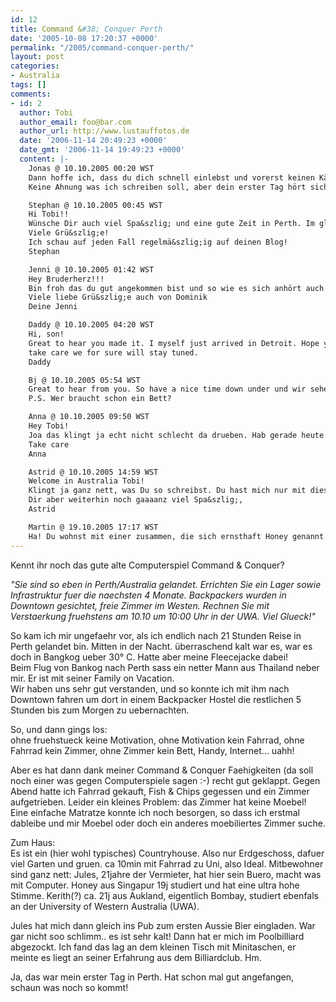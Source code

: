 ```yaml
---
id: 12
title: Command &#38; Conquer Perth
date: '2005-10-08 17:20:37 +0000'
permalink: "/2005/command-conquer-perth/"
layout: post
categories:
- Australia
tags: []
comments:
- id: 2
  author: Tobi
  author_email: foo@bar.com
  author_url: http://www.lustauffotos.de
  date: '2006-11-14 20:49:23 +0000'
  date_gmt: '2006-11-14 19:49:23 +0000'
  content: |-
    Jonas @ 10.10.2005 00:20 WST
    Dann hoffe ich, dass du dich schnell einlebst und vorerst keinen Kängurus in die Quere kommst, falls es bei euch in der Nähe welche gibt...?
    Keine Ahnung was ich schreiben soll, aber dein erster Tag hört sich schon sehr aufregend an.

    Stephan @ 10.10.2005 00:45 WST
    Hi Tobi!!
    Wünsche Dir auch viel Spa&szlig; und eine gute Zeit in Perth. Im globalen Vergleich sind wir ja jetzt geradezu "Nachbarn" mit nur ein paar Stunden Flug zwischen Perth und Singapur :-)
    Viele Grü&szlig;e!
    Ich schau auf jeden Fall regelmä&szlig;ig auf deinen Blog!
    Stephan

    Jenni @ 10.10.2005 01:42 WST
    Hey Bruderherz!!!
    Bin froh das du gut angekommen bist und so wie es sich anhört auch recht gut angetroffen hast...!Bin gespannt auf die ersten Pics!!!
    Viele liebe Grü&szlig;e auch von Dominik
    Deine Jenni

    Daddy @ 10.10.2005 04:20 WST
    Hi, son!
    Great to hear you made it. I myself just arrived in Detroit. Hope you get along well and get settled soon. Send me your adress. xmas is coming and internet doesn't transfer solid products you know!!
    take care we for sure will stay tuned.
    Daddy

    Bj @ 10.10.2005 05:54 WST
    Great to hear from you. So have a nice time down under und wir sehen uns dann ja in Wellington, NZ.
    P.S. Wer braucht schon ein Bett?

    Anna @ 10.10.2005 09:50 WST
    Hey Tobi!
    Joa das klingt ja echt nicht schlecht da drueben. Hab gerade heute ein Maedel aus Australien kennen gelernt und es war sehr lustig mit ihr. Also wenn da die meisten Leute so drauf sind kannst du ne Menge Spass haben.
    Take care
    Anna

    Astrid @ 10.10.2005 14:59 WST
    Welcome in Australia Tobi!
    Klingt ja ganz nett, was Du so schreibst. Du hast mich nur mit diesem Blog etwas überfordert. Bei mir als Jurist, sind so moderne Kommunikationsformen noch nicht angekommen und ich musste ganz schön suchen, um mich auf der Seite zurechtzufinden. Was (ich gebe es ja zu) nicht so ganz geklappt hat. Naja, werde noch etwas weitersuchen müssen.
    Dir aber weiterhin noch gaaaanz viel Spa&szlig;,
    Astrid

    Martin @ 19.10.2005 17:17 WST
    Ha! Du wohnst mit einer zusammen, die sich ernsthaft Honey genannt hat? Das ist verdammt cool. ;)
---
```

Kennt ihr noch das gute alte Computerspiel Command & Conquer?

_"Sie sind so eben in Perth/Australia gelandet. Errichten Sie ein Lager sowie Infrastruktur fuer die naechsten 4 Monate. Backpackers wurden in Downtown gesichtet, freie Zimmer im Westen. Rechnen Sie mit Verstaerkung fruehstens am 10.10 um 10:00 Uhr in der UWA. Viel Glueck!"_

So kam ich mir ungefaehr vor, als ich endlich nach 21 Stunden Reise in Perth gelandet bin. Mitten in der Nacht. überraschend kalt war es, war es doch in Bangkog ueber 30° C. Hatte aber meine Fleecejacke dabei!  
Beim Flug von Bankog nach Perth sass ein netter Mann aus Thailand neber mir. Er ist mit seiner Family on Vacation.  
Wir haben uns sehr gut verstanden, und so konnte ich mit ihm nach Downtown fahren um dort in einem Backpacker Hostel die restlichen 5 Stunden bis zum Morgen zu uebernachten.

So, und dann gings los:  
ohne fruehstueck keine Motivation, ohne Motivation kein Fahrrad, ohne Fahrrad kein Zimmer, ohne Zimmer kein Bett, Handy, Internet... uahh!

Aber es hat dann dank meiner Command & Conquer Faehigkeiten (da soll noch einer was gegen Computerspiele sagen :-) recht gut geklappt. Gegen Abend hatte ich Fahrrad gekauft, Fish & Chips gegessen und ein Zimmer aufgetrieben. Leider ein kleines Problem: das Zimmer hat keine Moebel! Eine einfache Matratze konnte ich noch besorgen, so dass ich erstmal dableibe und mir Moebel oder doch ein anderes moebiliertes Zimmer suche.

Zum Haus:  
Es ist ein (hier wohl typisches) Countryhouse. Also nur Erdgeschoss, dafuer viel Garten und gruen. ca 10min mit Fahrrad zu Uni, also Ideal. Mitbewohner sind ganz nett: Jules, 21jahre der Vermieter, hat hier sein Buero, macht was mit Computer. Honey aus Singapur 19j studiert und hat eine ultra hohe Stimme. Kerith(?) ca. 21j aus Aukland, eigentlich Bombay, studiert ebenfals an der University of Western Australia (UWA).

Jules hat mich dann gleich ins Pub zum ersten Aussie Bier eingladen. War gar nicht soo schlimm.. es ist sehr kalt! Dann hat er mich im Poolbilliard abgezockt. Ich fand das lag an dem kleinen Tisch mit Minitaschen, er meinte es liegt an seiner Erfahrung aus dem Billiardclub. Hm.

Ja, das war mein erster Tag in Perth. Hat schon mal gut angefangen, schaun was noch so kommt!